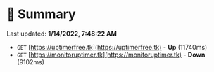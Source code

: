 # 📖 Summary
Last updated: **1/14/2022, 7:48:22 AM**

- `GET` [https://uptimerfree.tk](https://uptimerfree.tk) - **Up** (11740ms)
- `GET` [https://monitoruptimer.tk](https://monitoruptimer.tk) - **Down** (9102ms)
